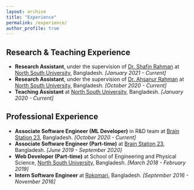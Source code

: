 ```yaml
---
layout: archive
title: "Experience"
permalink: /experience/
author_profile: true
---
```


## Research & Teaching Experience
* **Research Assistant**, under the supervision of [Dr. Shafin Rahman](https://scholar.google.com/citations?user=Pe8C-SUAAAAJ&hl=en) at [North South University](http://www.northsouth.edu/), Bangladesh. _[January 2021 - Current]_
* **Research Assistant**, under the supervision of [Dr. Ahsanur Rahman](https://sites.google.com/site/rahmanmahsanur) at [North South University](http://www.northsouth.edu/), Bangladesh. _[October 2020 - Current]_
* **Teaching Assistant** at [North South University](http://www.northsouth.edu/), Bangladesh. _[January 2020 - Current]_


## Professional Experience
* **Associate Software Engineer (ML Developer)** in R&D team at [Brain Station 23](https://brainstation-23.com/), Bangladesh. _[October 2020 - Current]_
* **Associate Software Engineer (Part-time)** at [Brain Station 23](https://brainstation-23.com/), Bangladesh. _[June 2019 - September 2020]_
* **Web Developer (Part-time)** at School of Engineering and Physical Science, [North South University](http://www.northsouth.edu/), Bangladesh. _[March 2018 - February 2019]_
* **Intern Software Engineer** at [Rokomari](https://www.rokomari.com/), Bangladesh. _[September 2016 - November 2016]_